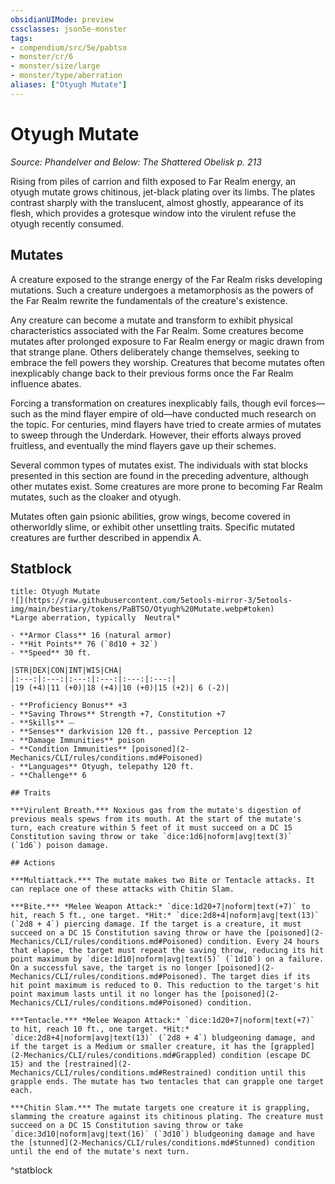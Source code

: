 ```yaml
---
obsidianUIMode: preview
cssclasses: json5e-monster
tags:
- compendium/src/5e/pabtso
- monster/cr/6
- monster/size/large
- monster/type/aberration
aliases: ["Otyugh Mutate"]
---
```

# Otyugh Mutate
*Source: Phandelver and Below: The Shattered Obelisk p. 213*  

Rising from piles of carrion and filth exposed to Far Realm energy, an otyugh mutate grows chitinous, jet-black plating over its limbs. The plates contrast sharply with the translucent, almost ghostly, appearance of its flesh, which provides a grotesque window into the virulent refuse the otyugh recently consumed.

## Mutates

A creature exposed to the strange energy of the Far Realm risks developing mutations. Such a creature undergoes a metamorphosis as the powers of the Far Realm rewrite the fundamentals of the creature's existence.

Any creature can become a mutate and transform to exhibit physical characteristics associated with the Far Realm. Some creatures become mutates after prolonged exposure to Far Realm energy or magic drawn from that strange plane. Others deliberately change themselves, seeking to embrace the fell powers they worship. Creatures that become mutates often inexplicably change back to their previous forms once the Far Realm influence abates.

Forcing a transformation on creatures inexplicably fails, though evil forces—such as the mind flayer empire of old—have conducted much research on the topic. For centuries, mind flayers have tried to create armies of mutates to sweep through the Underdark. However, their efforts always proved fruitless, and eventually the mind flayers gave up their schemes.

Several common types of mutates exist. The individuals with stat blocks presented in this section are found in the preceding adventure, although other mutates exist. Some creatures are more prone to becoming Far Realm mutates, such as the cloaker and otyugh.

Mutates often gain psionic abilities, grow wings, become covered in otherworldly slime, or exhibit other unsettling traits. Specific mutated creatures are further described in appendix A.

## Statblock

```ad-statblock
title: Otyugh Mutate
![](https://raw.githubusercontent.com/5etools-mirror-3/5etools-img/main/bestiary/tokens/PaBTSO/Otyugh%20Mutate.webp#token)
*Large aberration, typically  Neutral*

- **Armor Class** 16 (natural armor)
- **Hit Points** 76 (`8d10 + 32`)
- **Speed** 30 ft.

|STR|DEX|CON|INT|WIS|CHA|
|:---:|:---:|:---:|:---:|:---:|:---:|
|19 (+4)|11 (+0)|18 (+4)|10 (+0)|15 (+2)| 6 (-2)|

- **Proficiency Bonus** +3
- **Saving Throws** Strength +7, Constitution +7
- **Skills** ⏤
- **Senses** darkvision 120 ft., passive Perception 12
- **Damage Immunities** poison
- **Condition Immunities** [poisoned](2-Mechanics/CLI/rules/conditions.md#Poisoned)
- **Languages** Otyugh, telepathy 120 ft.
- **Challenge** 6

## Traits

***Virulent Breath.*** Noxious gas from the mutate's digestion of previous meals spews from its mouth. At the start of the mutate's turn, each creature within 5 feet of it must succeed on a DC 15 Constitution saving throw or take `dice:1d6|noform|avg|text(3)` (`1d6`) poison damage.

## Actions

***Multiattack.*** The mutate makes two Bite or Tentacle attacks. It can replace one of these attacks with Chitin Slam.

***Bite.*** *Melee Weapon Attack:* `dice:1d20+7|noform|text(+7)` to hit, reach 5 ft., one target. *Hit:* `dice:2d8+4|noform|avg|text(13)` (`2d8 + 4`) piercing damage. If the target is a creature, it must succeed on a DC 15 Constitution saving throw or have the [poisoned](2-Mechanics/CLI/rules/conditions.md#Poisoned) condition. Every 24 hours that elapse, the target must repeat the saving throw, reducing its hit point maximum by `dice:1d10|noform|avg|text(5)` (`1d10`) on a failure. On a successful save, the target is no longer [poisoned](2-Mechanics/CLI/rules/conditions.md#Poisoned). The target dies if its hit point maximum is reduced to 0. This reduction to the target's hit point maximum lasts until it no longer has the [poisoned](2-Mechanics/CLI/rules/conditions.md#Poisoned) condition.

***Tentacle.*** *Melee Weapon Attack:* `dice:1d20+7|noform|text(+7)` to hit, reach 10 ft., one target. *Hit:* `dice:2d8+4|noform|avg|text(13)` (`2d8 + 4`) bludgeoning damage, and if the target is a Medium or smaller creature, it has the [grappled](2-Mechanics/CLI/rules/conditions.md#Grappled) condition (escape DC 15) and the [restrained](2-Mechanics/CLI/rules/conditions.md#Restrained) condition until this grapple ends. The mutate has two tentacles that can grapple one target each.

***Chitin Slam.*** The mutate targets one creature it is grappling, slamming the creature against its chitinous plating. The creature must succeed on a DC 15 Constitution saving throw or take `dice:3d10|noform|avg|text(16)` (`3d10`) bludgeoning damage and have the [stunned](2-Mechanics/CLI/rules/conditions.md#Stunned) condition until the end of the mutate's next turn.
```
^statblock
